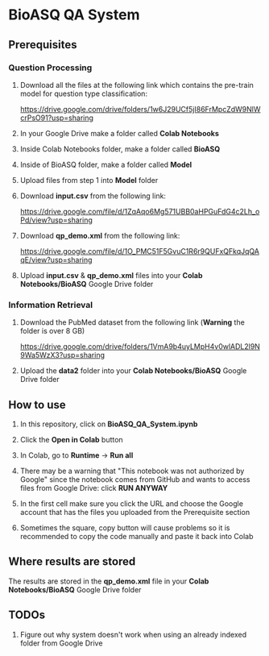 # BioASQ QA System

## Prerequisites

### Question Processing
1. Download all the files at the following link which contains the pre-train model for question type classification:

   https://drive.google.com/drive/folders/1w6J29UCf5jI86FrMpcZdW9NlWcrPsO91?usp=sharing

2. In your Google Drive make a folder called **Colab Notebooks**

3. Inside Colab Notebooks folder, make a folder called **BioASQ**

4. Inside of BioASQ folder, make a folder called **Model**

5. Upload files from step 1 into **Model** folder

6. Download **input.csv**  from the following link:

   https://drive.google.com/file/d/1ZqAqo6Mg571UBB0aHPGuFdG4c2Lh_oPd/view?usp=sharing
   
7. Download **qp_demo.xml** from the following link:

   https://drive.google.com/file/d/1O_PMC51F5GvuC1R6r9QUFxQFkqJqQAqE/view?usp=sharing
   
8. Upload **input.csv** & **qp_demo.xml** files into your **Colab Notebooks/BioASQ** Google Drive folder


### Information Retrieval
1. Download the PubMed dataset from the following link (**Warning** the folder is over 8 GB)

   https://drive.google.com/drive/folders/1VmA9b4uyLMpH4v0wlADL2l9N9Wa5WzX3?usp=sharing

2. Upload the **data2** folder into your **Colab Notebooks/BioASQ** Google Drive folder


## How to use
1. In this repository, click on **BioASQ_QA_System.ipynb**

2. Click the **Open in Colab** button

3. In Colab, go to **Runtime** -> **Run all**

4. There may be a warning that "This notebook was not authorized by Google" since the notebook comes from GitHub and wants to access files from Google Drive: click **RUN ANYWAY**

5. In the first cell make sure you click the URL and choose the Google account that has the files you uploaded from the Prerequisite section

6. Sometimes the square, copy button will cause problems so it is recommended to copy the code manually and paste it back into Colab


## Where results are stored
The results are stored in the **qp_demo.xml** file in your **Colab Notebooks/BioASQ** Google Drive folder


## TODOs
1. Figure out why system doesn't work when using an already indexed folder from Google Drive
